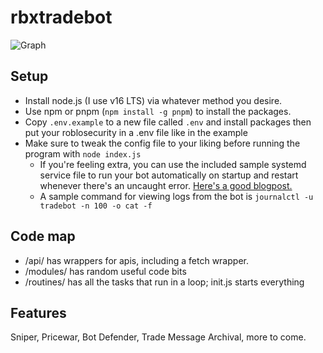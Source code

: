 # rbxtradebot
![Graph](https://i.imgur.com/m4UhZpS.png)

## Setup
* Install node.js (I use v16 LTS) via whatever method you desire.
* Use npm or pnpm (`npm install -g pnpm`) to install the packages.
* Copy `.env.example` to a new file called `.env` and 
install packages then put your roblosecurity in a .env file like in the example
* Make sure to tweak the config file to your liking before running the program with `node index.js`
  * If you're feeling extra, you can use the included sample systemd service file to run your bot automatically on startup and restart whenever there's an uncaught error. [Here's a good blogpost.](https://blog.r0b.io/post/running-node-js-as-a-systemd-service/)  
  * A sample command for viewing logs from the bot is `journalctl -u tradebot -n 100 -o cat -f`

## Code map
* /api/ has wrappers for apis, including a fetch wrapper.
* /modules/ has random useful code bits
* /routines/ has all the tasks that run in a loop; init.js starts everything

## Features
Sniper, Pricewar, Bot Defender, Trade Message Archival, more to come.
